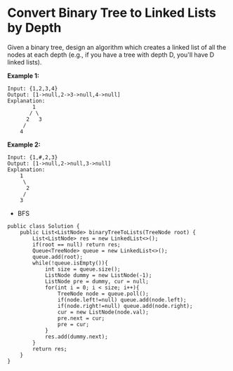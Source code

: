 # Convert Binary Tree to Linked Lists by Depth

Given a binary tree, design an algorithm which creates a linked list of all the nodes at each depth (e.g., if you have a tree with depth D, you'll have D linked lists).

**Example 1:**
```
Input: {1,2,3,4}
Output: [1->null,2->3->null,4->null]
Explanation: 
        1
       / \
      2   3
     /
    4
```
**Example 2:**
```
Input: {1,#,2,3}
Output: [1->null,2->null,3->null]
Explanation: 
    1
     \
      2
     /
    3
```

* BFS
```
public class Solution {
    public List<ListNode> binaryTreeToLists(TreeNode root) {
        List<ListNode> res = new LinkedList<>();
        if(root == null) return res;
        Queue<TreeNode> queue = new LinkedList<>();
        queue.add(root);
        while(!queue.isEmpty()){
            int size = queue.size();
            ListNode dummy = new ListNode(-1);
            ListNode pre = dummy, cur = null;
            for(int i = 0; i < size; i++){
                TreeNode node = queue.poll();
                if(node.left!=null) queue.add(node.left);
                if(node.right!=null) queue.add(node.right);
                cur = new ListNode(node.val);
                pre.next = cur;
                pre = cur;
            }
            res.add(dummy.next);
        }
        return res;
    }
}
```
